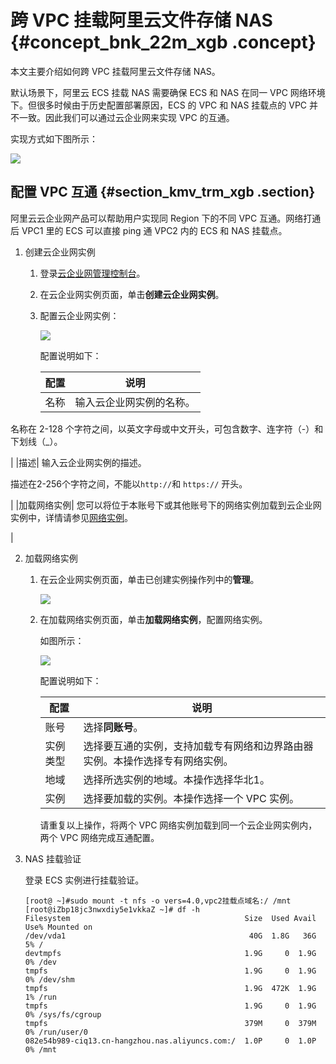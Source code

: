 # 跨 VPC 挂载阿里云文件存储 NAS {#concept_bnk_22m_xgb .concept}

本文主要介绍如何跨 VPC 挂载阿里云文件存储 NAS。

默认场景下，阿里云 ECS 挂载 NAS 需要确保 ECS 和 NAS 在同一 VPC 网络环境下。但很多时候由于历史配置部署原因，ECS 的 VPC 和 NAS 挂载点的 VPC 并不一致。因此我们可以通过云企业网来实现 VPC 的互通。

实现方式如下图所示：

![](http://static-aliyun-doc.oss-cn-hangzhou.aliyuncs.com/assets/img/132139/155652885039613_zh-CN.png)

## 配置 VPC 互通 {#section_kmv_trm_xgb .section}

阿里云云企业网产品可以帮助用户实现同 Region 下的不同 VPC 互通。网络打通后 VPC1 里的 ECS 可以直接 ping 通 VPC2 内的 ECS 和 NAS 挂载点。

1.  创建云企业网实例
    1.  登录[云企业网管理控制台](https://cen.console.aliyun.com/)。
    2.  在云企业网实例页面，单击**创建云企业网实例**。
    3.  配置云企业网实例：

        ![](images/39616_zh-CN_source.png)

        配置说明如下：

        |配置|说明|
        |--|--|
        |名称| 输入云企业网实例的名称。

 名称在 2-128 个字符之间，以英文字母或中文开头，可包含数字、连字符（-）和下划线（\_）。

 |
        |描述| 输入云企业网实例的描述。

 描述在2-256个字符之间，不能以`http://`和 `https://` 开头。

 |
        |加载网络实例| 您可以将位于本账号下或其他账号下的网络实例加载到云企业网实例中，详情请参见[网络实例](https://www.alibabacloud.com/help/zh/doc-detail/66001.htm)。

 |

2.  加载网络实例
    1.  在云企业网实例页面，单击已创建实例操作列中的**管理**。

        ![](http://static-aliyun-doc.oss-cn-hangzhou.aliyuncs.com/assets/img/132139/155652885039619_zh-CN.png)

    2.  在加载网络实例页面，单击**加载网络实例**，配置网络实例。

        如图所示：

        ![](http://static-aliyun-doc.oss-cn-hangzhou.aliyuncs.com/assets/img/132139/155652885039622_zh-CN.png)

        配置说明如下：

        |配置|说明|
        |--|--|
        |账号|选择**同账号**。|
        |实例类型|选择要互通的实例，支持加载专有网络和边界路由器实例。本操作选择专有网络实例。|
        |地域|选择所选实例的地域。本操作选择华北1。|
        |实例|选择要加载的实例。本操作选择一个 VPC 实例。|

        请重复以上操作，将两个 VPC 网络实例加载到同一个云企业网实例内，两个 VPC 网络完成互通配置。

3.  NAS 挂载验证

    登录 ECS 实例进行挂载验证。

    ```
    [root@ ~]#sudo mount -t nfs -o vers=4.0,vpc2挂载点域名:/ /mnt
    [root@iZbp18jc3nwxdiy5e1vkkaZ ~]# df -h
    Filesystem                                       Size  Used Avail Use% Mounted on
    /dev/vda1                                         40G  1.8G   36G   5% /
    devtmpfs                                         1.9G     0  1.9G   0% /dev
    tmpfs                                            1.9G     0  1.9G   0% /dev/shm
    tmpfs                                            1.9G  472K  1.9G   1% /run
    tmpfs                                            1.9G     0  1.9G   0% /sys/fs/cgroup
    tmpfs                                            379M     0  379M   0% /run/user/0
    082e54b989-ciq13.cn-hangzhou.nas.aliyuncs.com:/  1.0P     0  1.0P   0% /mnt
    ```


